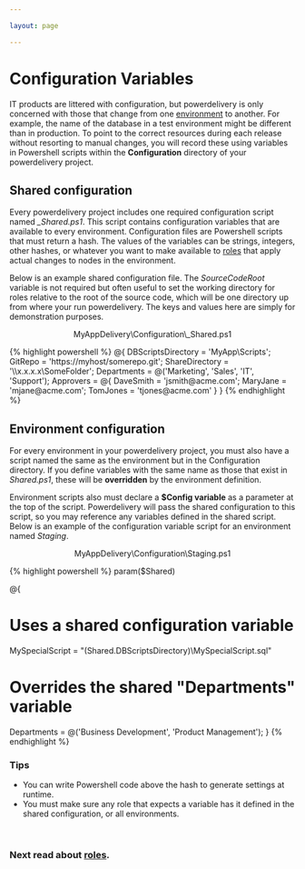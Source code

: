 ```yaml
---

layout: page

---
```


# Configuration Variables

IT products are littered with configuration, but powerdelivery is only concerned with those that change from one [environment](environments.html) to another. For example, the name of the database in a test environment might be different than in production. To point to the correct resources during each release without resorting to manual changes, you will record these using variables in Powershell scripts within the **Configuration** directory of your powerdelivery project.

## Shared configuration

Every powerdelivery project includes one required configuration script named *_Shared.ps1*. This script contains configuration variables that are available to every environment. Configuration files are Powershell scripts that must return a hash. The values of the variables can be strings, integers, other hashes, or whatever you want to make available to [roles](roles.html) that apply actual changes to nodes in the environment.

Below is an example shared configuration file. The *SourceCodeRoot* variable is not required but often useful to set the working directory for roles relative to the root of the source code, which will be one directory up from where your run powerdelivery. The keys and values here are simply for demonstration purposes.

<p class="small" align="center">MyAppDelivery\Configuration\_Shared.ps1</p>
<div class="row">
	<div class="col-sm-8">
{% highlight powershell %}
@{
  DBScriptsDirectory = 'MyApp\Scripts';
  GitRepo = 'https://myhost/somerepo.git';
  ShareDirectory = '\\x.x.x.x\SomeFolder';
  Departments = @('Marketing', 'Sales', 'IT', 'Support');
  Approvers = @{
    DaveSmith = 'jsmith@acme.com';
    MaryJane = 'mjane@acme.com';
    TomJones = 'tjones@acme.com'
  }
}
{% endhighlight %}
	</div>
</div>

## Environment configuration

For every environment in your powerdelivery project, you must also have a script named the same as the environment but in the Configuration directory. If you define variables with the same name as those that exist in *Shared.ps1*, these will be **overridden** by the environment definition.

Environment scripts also must declare a **$Config variable** as a parameter at the top of the script. Powerdelivery will pass the shared configuration to this script, so you may reference any variables defined in the shared script. Below is an example of the configuration variable script for an environment named *Staging*.

<p class="small" align="center">MyAppDelivery\Configuration\Staging.ps1</p>
<div class="row">
	<div class="col-sm-8">
{% highlight powershell %}
param($Shared)

@{
  # Uses a shared configuration variable
  MySpecialScript = "$($Shared.DBScriptsDirectory)\MySpecialScript.sql"

  # Overrides the shared "Departments" variable
  Departments = @('Business Development', 'Product Management');
}
{% endhighlight %}
	</div>
</div>

### Tips

* You can write Powershell code above the hash to generate settings at runtime.
* You must make sure any role that expects a variable has it defined in the shared configuration, or all environments.

<br />

### Next read about [roles](roles.html).